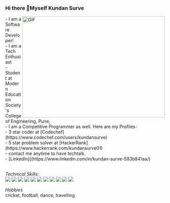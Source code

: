 
### Hi there 👋Myself Kundan Surve

<img align="right" alt="GIF" src="https://cdn.dribbble.com/users/1235346/screenshots/3252385/job.gif" width="450" height="320" />
- I am a Software Developer!
<br />
- I am a Tech Enthusiast
<br />
- Student at Modern Education Society's College of Engineering, Pune,
<br />
- I am a Competitive Programmer as well. Here are my Profiles-
  <br />
  - 3 star coder at [Codechef](https://www.codechef.com/users/kundansurve)
  <br />
  - 5 star problem solver at [HackerRank](https://www.hackerrank.com/kundansurve01)
<br />
- contact me anytime to have techtalk.
<br />
- [LinkedIn]((https://www.linkedin.com/in/kundan-surve-593b841aa/)
<br />
<br />

*Technical Skills:*
<br />
<img src="https://img.icons8.com/color/48/000000/c-plus-plus-logo.png"/> <img src="https://img.icons8.com/color/48/000000/python--v1.png"/> <img src="https://img.icons8.com/color/48/000000/java-coffee-cup-logo--v1.png"/> <img src="https://img.icons8.com/color/48/000000/html-5--v1.png"/> <img src="https://img.icons8.com/color/48/000000/css3.png"/> <img src="https://img.icons8.com/color/48/000000/javascript--v1.png"/> <img src="https://img.icons8.com/officel/40/000000/react.png"/> <img src="https://img.icons8.com/color/48/000000/nodejs.png"/> <img src="https://img.icons8.com/color/48/000000/git.png"/> <img src="https://img.icons8.com/ios-glyphs/30/000000/github.png"/> <img src="https://img.icons8.com/color/48/000000/mongodb.png"/>


*Hobbies*
<br />
  cricket, football, dance, travelling

